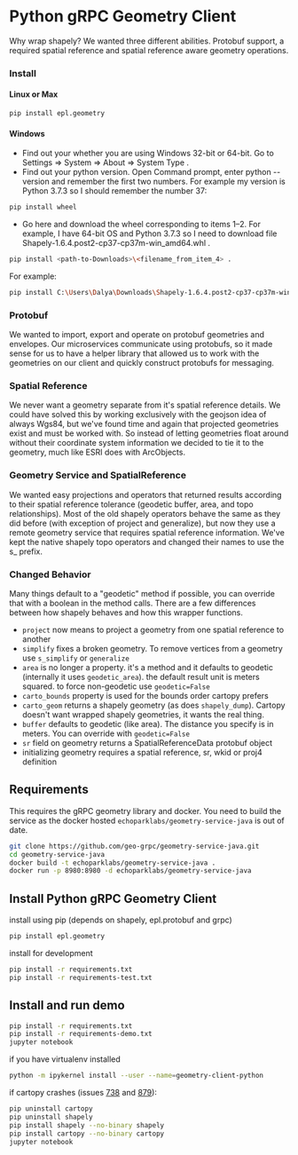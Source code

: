 # Python gRPC Geometry Client
Why wrap shapely? We wanted three different abilities. Protobuf support, a required spatial reference and spatial reference aware geometry operations.

### Install

#### Linux or Max
```bash
pip install epl.geometry
```

#### Windows
- Find out your whether you are using Windows 32-bit or 64-bit. Go to Settings => System => About => System Type .
- Find out your python version. Open Command prompt, enter python --version and remember the first two numbers. For example my version is Python 3.7.3 so I should remember the number 37:
```bash
pip install wheel
```
- Go here and download the wheel corresponding to items 1–2. For example, I have 64-bit OS and Python 3.7.3 so I need to download file Shapely-1.6.4.post2-cp37-cp37m-win_amd64.whl .
```bash
pip install <path-to-Downloads>\<filename_from_item_4> .
```
For example:
```bash
pip install C:\Users\Dalya\Downloads\Shapely-1.6.4.post2-cp37-cp37m-win_amd64.whl .
```

### Protobuf
We wanted to import, export and operate on protobuf geometries and envelopes. Our microservices communicate using protobufs, so it made sense for us to have a helper library that allowed us to work with the geometries on our client and quickly construct protobufs for messaging.

### Spatial Reference
We never want a geometry separate from it's spatial reference details. We could have solved this by working exclusively with the geojson idea of always Wgs84, but we've found time and again that projected geometries exist and must be worked with. So instead of letting geometries float around without their coordinate system information we decided to tie it to the geometry, much like ESRI does with ArcObjects.

### Geometry Service and SpatialReference
We wanted easy projections and operators that returned results according to their spatial reference tolerance (geodetic buffer, area, and topo relationships). Most of the old shapely operators behave the same as they did before (with exception of project and generalize), but now they use a remote geometry service that requires spatial reference information. We've kept the native shapely topo operators and changed their names to use the s_ prefix.

### Changed Behavior
Many things default to a "geodetic" method if possible, you can override that with a boolean in the method calls. There are a few differences between how shapely behaves and how this wrapper functions.
- `project` now means to project a geometry from one spatial reference to another 
- `simplify` fixes a broken geometry. To remove vertices from a geometry use `s_simplify` or `generalize`
- `area` is no longer a property. it's a method and it defaults to geodetic (internally it uses `geodetic_area`). the default result unit is meters squared. to force non-geodetic use `geodetic=False`
- `carto_bounds` property is used for the bounds order cartopy prefers
- `carto_geom` returns a shapely geometry (as does `shapely_dump`). Cartopy doesn't want wrapped shapely geometries, it wants the real thing.
- `buffer` defaults to geodetic (like area). The distance you specify is in meters. You can override with `geodetic=False`
- `sr` field on geometry returns a SpatialReferenceData protobuf object
- initializing geometry requires a spatial reference, sr, wkid or proj4 definition

## Requirements
This requires the gRPC geometry library and docker. You need to build the service as the docker hosted `echoparklabs/geometry-service-java` is out of date. 
```bash
git clone https://github.com/geo-grpc/geometry-service-java.git
cd geometry-service-java
docker build -t echoparklabs/geometry-service-java .
docker run -p 8980:8980 -d echoparklabs/geometry-service-java
```

## Install Python gRPC Geometry Client

install using pip (depends on shapely, epl.protobuf and grpc)
```bash
pip install epl.geometry
```

install for development
```bash
pip install -r requirements.txt
pip install -r requirements-test.txt
```

## Install and run demo
```bash
pip install -r requirements.txt
pip install -r requirements-demo.txt
jupyter notebook
```

if you have virtualenv installed
```bash
python -m ipykernel install --user --name=geometry-client-python
``` 

if cartopy crashes (issues [738](https://github.com/SciTools/cartopy/issues/738) and [879](https://github.com/SciTools/cartopy/issues/879)):
```bash
pip uninstall cartopy
pip uninstall shapely
pip install shapely --no-binary shapely
pip install cartopy --no-binary cartopy
jupyter notebook
```

